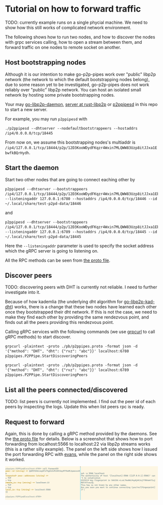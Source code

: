 # Tutorial on how to forward traffic
TODO: currently example runs on a single phycial machine. We need to show how this
still works of complicated network environment.

The following shows how to run two nodes, and how to discover the nodes with grpc services calling,
how to open a stream between them, and forward traffic on one nodes to remote socket on another.

## Host bootstrapping nodes
Although it is our intention to make go-p2p-pipes work over "public" libp2p network
(the network to which the default bootstrapping nodes belong),
due to some reason yet to be investigated, go-p2p-pipes does not work reliably over
"public" libp2p network. You can host an isolated small network by hosting some
private bootstrapping nodes.

Your may [go-libp2p-daemon](https://github.com/libp2p/go-libp2p-daemon), [server at rust-libp2p](https://github.com/libp2p/rust-libp2p/tree/master/misc/server) or [p2ppipesd](../cmd/p2ppipesd) in this repo to start a new server.

For example, you may run `p2ppipesd` with
```
./p2ppipesd --dhtserver --nodefaultbootstrappeers --hostaddrs /ip4/0.0.0.0/tcp/18445
```
From now on, we assume this bootstrapping nodes's multiaddr is `/ip4/127.0.0.1/tcp/18444/p2p/12D3KooWDydFKqzr4Wxin7MLQWW83Uzp8itJJxa1EbwfkBQrHydh`.

## Start the daemon
Start two other nodes that are going to connect eaching other by

```
p2ppipesd --dhtserver --bootstrappeers /ip4/127.0.0.1/tcp/18444/p2p/12D3KooWDydFKqzr4Wxin7MLQWW83Uzp8itJJxa1EbwfkBQrHydh --listeningaddr 127.0.0.1:6780 --hostaddrs /ip4/0.0.0.0/tcp/18446 --id ~/.local/share/test-p2pd-data/18446
```

and

```
p2ppipesd --dhtserver --bootstrappeers /ip4/127.0.0.1/tcp/18444/p2p/12D3KooWDydFKqzr4Wxin7MLQWW83Uzp8itJJxa1EbwfkBQrHydh --listeningaddr 127.0.0.1:6789 --hostaddrs /ip4/0.0.0.0/tcp/18445 --id ~/.local/share/test-p2pd-data/18445
```

Here the `--listeningaddr` parameter is used to specify the socket address which the gRPC server is going to listening on.

All the RPC methods can be seen from [the proto file](../pb/p2ppipes.proto).

## Discover peers
TODO: discovering peers with DHT is currently not reliable. I need to further investigate into it.

Because of how kademlia (the underlying dht algorithm for [go-libp2p-kad-dht](https://github.com/libp2p/go-libp2p-kad-dht/)) works,
there is a change that these two nodes have learned each other once they bootstrapped their dht network.
If this is not the case, we need to make they find each other by providing the same rendezvous point, and
finds out all the peers providing this rendezvous point.

Calling gRPC services with the following commands (we use [grpcurl](https://github.com/fullstorydev/grpcurl) to call gRPC methods) to start discover.

```
grpcurl -plaintext -proto ./pb/p2ppipes.proto -format json -d '{"method": "DHT", "dht": {"rvz": "abc"}}' localhost:6780 p2ppipes.P2PPipe.StartDiscoveringPeers
```

```
grpcurl -plaintext -proto ./pb/p2ppipes.proto -format json -d '{"method": "DHT", "dht": {"rvz": "abc"}}' localhost:6789 p2ppipes.P2PPipe.StartDiscoveringPeers
```

## List all the peers connected/discovered
TODO: list peers is currently not implemented. I find out the peer id of each peers by inspecting the logs.
Update this when list peers rpc is ready.

## Request to forward
Again, this is done by calling a gRPC method provided by the daemons. See the [the proto file](../pb/p2ppipes.proto) for details.
Below is a screenshot that shows how to port forwarding from localhost:5566 to localhost:22 via libp2p streams works
(this is a rather silly example). The panel on the left side shows how I issued the port forwarding
RPC with [evans](https://github.com/ktr0731/evans/tree/d1bc03aba033885771527149192dc67948908237),
while the panel on the right side shows it worked.

![screenshot](./assets/Screenshot_2023-09-12_022009.png)
